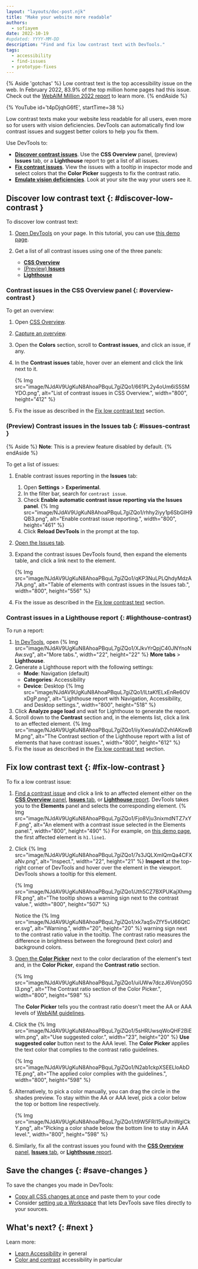 ```yaml
---
layout: "layouts/doc-post.njk"
title: "Make your website more readable"
authors:
  - sofiayem
date: 2022-10-19
#updated: YYYY-MM-DD
description: "Find and fix low contrast text with DevTools."
tags:
  - accessibility
  - find-issues
  - prototype-fixes
---
```


{% Aside 'gotchas' %}
Low contrast text is the top accessibility issue on the web. In February 2022, 83.9% of the top million home pages had this issue. Check out the [WebAIM Million 2022 report](https://webaim.org/projects/million/#wcag) to learn more.
{% endAside %}

{% YouTube id='t4pDjqhG6fE', startTime=38 %}

Low contrast texts make your website less readable for all users, even more so for users with vision deficiencies. DevTools can automatically find low contrast issues and suggest better colors to help you fix them.

Use DevTools to:

- [**Discover contrast issues**](#discover-low-contrast). Use the **CSS Overview** panel, (preview) **Issues** tab, or a **Lighthouse** report to get a list of all issues.
- [**Fix contrast issues**](#fix-low-contrast). View the issues with a tooltip in inspector mode and select colors that the **Color Picker** suggests to fix the contrast ratio.
- [**Emulate vision deficiencies**](/docs/devtools/rendering/apply-effects/#emulate-vision-deficiencies). Look at your site the way your users see it.

## Discover low contrast text {: #discover-low-contrast }

To discover low contrast text:

1. [Open DevTools](/docs/devtools/open/) on your page. In this tutorial, you can use [this demo page][15].
1. Get a list of all contrast issues using one of the three panels:

   - [**CSS Overview**](#overview-contrast)
   - [(Preview) **Issues**](#issues-contrast)
   - [**Lighthouse**](#lighthouse-contrast)

### Contrast issues in the CSS Overview panel {: #overview-contrast }

To get an overview:

1. Open [CSS Overview](/docs/devtools/css-overview/#open).
1. [Capture an overview](/docs/devtools/css-overview/#run).
1. Open the **Colors** section, scroll to **Contrast issues**, and click an issue, if any.
1. In the **Contrast issues** table, hover over an element and click the link next to it.

   {% Img src="image/NJdAV9UgKuN8AhoaPBquL7giZQo1/661PL2y4oUm6iS5SMYDO.png", alt="List of contrast issues in CSS Overview.", width="800", height="412" %}

1. Fix the issue as described in the [Fix low contrast text](#fix-low-contrast) section.

### (Preview) Contrast issues in the Issues tab {: #issues-contrast }

{% Aside %}
**Note**: This is a preview feature disabled by default.
{% endAside %}

To get a list of issues:

1. Enable contrast issues reporting in the **Issues** tab:
   1. Open **Settings** > **Experimental**.
   1. In the filter bar, search for `contrast issue`.
   1. Check **Enable automatic contrast issue reporting via the Issues panel**.
   {% Img src="image/NJdAV9UgKuN8AhoaPBquL7giZQo1/rhhy2iyy1p6SbGIH9QB3.png", alt="Enable contrast issue reporting.", width="800", height="461" %}
   1. Click **Reload DevTools** in the prompt at the top.
1. [Open the Issues tab](/docs/devtools/issues/#open).
1. Expand the contrast issues DevTools found, then expand the elements table, and click a link next to the element.

   {% Img src="image/NJdAV9UgKuN8AhoaPBquL7giZQo1/qKP3NuLPLQhdyMdzA7lA.png", alt="Table of elements with contrast issues in the Issues tab.", width="800", height="556" %}

1. Fix the issue as described in the [Fix low contrast text](#fix-low-contrast) section.

### Contrast issues in a Lighthouse report {: #lighthouse-contrast}

To run a report:

1. [In DevTools](/docs/devtools/open/), open {% Img src="image/NJdAV9UgKuN8AhoaPBquL7giZQo1/XJkvYrQpjC40JNYnoNAw.svg", alt="More tabs.", width="22", height="22" %} **More tabs** > **Lighthouse**.
1. Generate a Lighthouse report with the following settings:
   - **Mode**: Navigation (default)
   - **Categories**: Accessibility
   - **Device**: Desktop
   {% Img src="image/NJdAV9UgKuN8AhoaPBquL7giZQo1/lLtaKfELxEnRe6OVxDgP.png", alt="Lighthouse report with Navigation, Accessibility, and Desktop settings.", width="800", height="518" %}
1. Click **Analyze page load** and wait for Lighthouse to generate the report.
1. Scroll down to the **Contrast** section and, in the elements list, click a link to an effected element.
   {% Img src="image/NJdAV9UgKuN8AhoaPBquL7giZQo1/iiyXwoaVaDZvhIAKowBM.png", alt="The Contrast section of the Lighthouse report with a list of elements that have contrast issues.", width="800", height="612" %}
1. Fix the issue as described in the [Fix low contrast text](#fix-low-contrast) section.

## Fix low contrast text {: #fix-low-contrast }

To fix a low contrast issue:

1. [Find a contrast issue](#discover-low-contrast) and click a link to an affected element either on the [**CSS Overview** panel](#overview-contrast), [**Issues** tab](#issues-contrast), or [**Lighthouse** report](#lighthouse-contrast). DevTools takes you to the **Elements** panel and selects the corresponding element.
   {% Img src="image/NJdAV9UgKuN8AhoaPBquL7giZQo1/Fjo8Vju3nixmdNTZ7xYF.png", alt="An element with a contrast issue selected in the Elements panel.", width="800", height="490" %}
   For example, on [this demo page][15], the first affected element is `h1.line1`.
1. Click {% Img src="image/NJdAV9UgKuN8AhoaPBquL7giZQo1/7s3JQLXmIQmQa4CFXaNv.png", alt="Inspect.", width="22", height="21" %} **Inspect** at the top-right corner of DevTools and hover over the element in the viewport. DevTools shows a tooltip for this element.

   {% Img src="image/NJdAV9UgKuN8AhoaPBquL7giZQo1/Jth5CZ7BXPUKajXhmgFR.png", alt="The tooltip shows a warning sign next to the contrast value.", width="800", height="507" %}

   Notice the {% Img src="image/NJdAV9UgKuN8AhoaPBquL7giZQo1/xk7aqSvZfY5vU66QtCer.svg", alt="Warning.", width="20", height="20" %} warning sign next to the contrast ratio value in the tooltip. The contrast ratio measures the difference in brightness between the foreground (text color) and background colors.

1. [Open the **Color Picker**](/docs/devtools/css/reference/#color-picker) next to the color declaration of the element's text and, in the **Color Picker**, expand the **Contrast ratio** section.

   {% Img src="image/NJdAV9UgKuN8AhoaPBquL7giZQo1/uiUWw7dczJ6VonjO5Gl3.png", alt="The Contrast ratio section of the Color Picker.", width="800", height="598" %}

   The **Color Picker** tells you the contrast ratio doesn't meet the AA or AAA levels of [WebAIM guidelines](https://webaim.org/standards/wcag/).

1. Click the {% Img src="image/NJdAV9UgKuN8AhoaPBquL7giZQo1/5sHRUwsqWoQHF2BiEwlm.png", alt="Use suggested color.", width="23", height="20" %} **Use suggested color** button next to the AAA level. The **Color Picker** applies the text color that complies to the contrast ratio guidelines.

   {% Img src="image/NJdAV9UgKuN8AhoaPBquL7giZQo1/N2ab1ckpXSEELloAbDTE.png", alt="The applied color complies with the guidelines.", width="800", height="598" %}

1. Alternatively, to pick a color manually, you can drag the circle in the shades preview. To stay within the AA or AAA level, pick a color below the top or bottom line respectively.

   {% Img src="image/NJdAV9UgKuN8AhoaPBquL7giZQo1/t9W5FRI15uPJtnWglCkY.png", alt="Picking a color shade below the bottom line to stay in AAA level.", width="800", height="598" %}

1. Similarly, fix all the contrast issues you found with the [**CSS Overview** panel](#overview-contrast), [**Issues** tab](#issues-contrast), or [**Lighthouse** report](#lighthouse-contrast).

## Save the changes {: #save-changes }

To save the changes you made in DevTools:

- [Copy all CSS changes at once](/docs/devtools/changes/#copy-css-changes) and paste them to your code
- Consider [setting up a Workspace](/docs/devtools/workspaces/) that lets DevTools save files directly to your sources.

## What's next? {: #next }

Learn more:

- [Learn Accessibility](https://web.dev/learn/accessibility/) in general
- [Color and contrast](https://web.dev/learn/accessibility/color-contrast/) accessibility in particular

[1]: https://web.dev/accessibility/
[2]: /docs/devtools/accessibility/navigation
[3]: https://web.dev/semantics-builtin/#screen-readers
[4]: https://web.dev/how-to-review/
[5]: #contrast
[6]: https://chrome.google.com/webstore/detail/axe/lhdoppojpmngadmnindnejefpokejbdd
[7]: https://web.dev/the-accessibility-tree/
[8]: #pane
[9]: #pane
[10]: /docs/devtools/css/reference#computed
[11]: #pane
[12]: https://www.w3.org/WAI/WCAG21/quickref/#contrast-minimum
[13]: https://www.w3.org/WAI/WCAG21/quickref/#contrast-enhanced
[14]: https://chrome.google.com/webstore/detail/lighthouse/blipmdconlkpinefehnmjammfjpmpbjk
[15]: https://jec.fyi/demo/cds-quest-cvd
